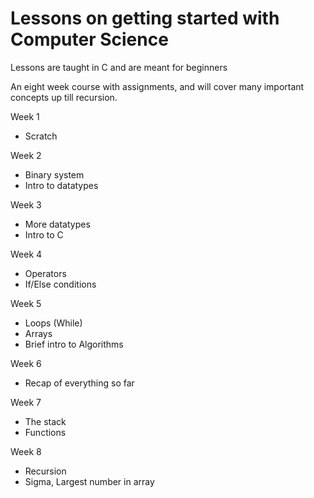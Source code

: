 # Lessons on getting started with Computer Science
Lessons are taught in C and are meant for beginners

An eight week course with assignments, and will cover many important concepts up till recursion. 

Week 1
- Scratch

Week 2
- Binary system
- Intro to datatypes

Week 3
- More datatypes
- Intro to C

Week 4
- Operators
- If/Else conditions

Week 5
- Loops (While)
- Arrays
- Brief intro to Algorithms

Week 6
- Recap of everything so far

Week 7
- The stack
- Functions

Week 8
- Recursion
- Sigma, Largest number in array
